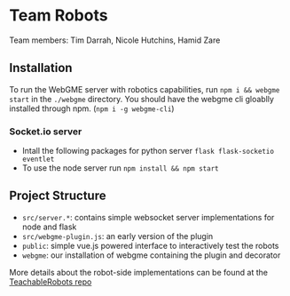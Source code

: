 # Team Robots
Team members: Tim Darrah, Nicole Hutchins, Hamid Zare

## Installation
To run the WebGME server with robotics capabilities, run `npm i && webgme start` in the `./webgme` directory. You should have the webgme cli gloablly installed through npm. (`npm i -g webgme-cli`)

### Socket.io server
- Intall the following packages for python server `flask flask-socketio eventlet`
- To use the node server run `npm install && npm start`

## Project Structure
 - `src/server.*`: contains simple websocket server implementations for node and flask
 - `src/webgme-plugin.js`: an early version of the plugin
 - `public`: simple vue.js powered interface to interactively test the robots
 - `webgme`: our installation of webgme containing the plugin and decorator
 
 More details about the robot-side implementations can be found at the [TeachableRobots repo](https://github.com/darrahts/TeachableRobots/tree/master/WorkingCurrent)
